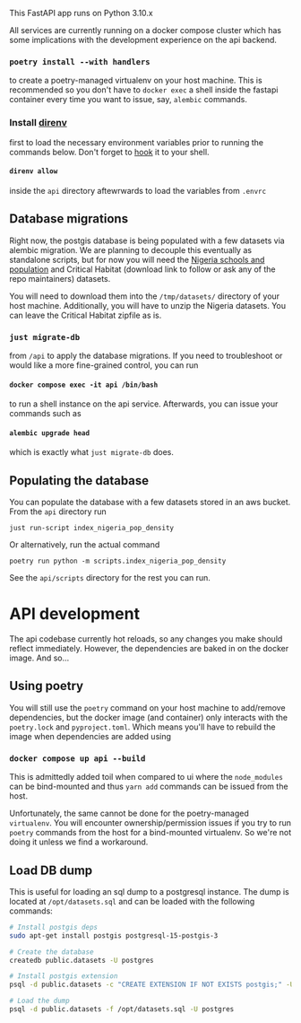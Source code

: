 This FastAPI app runs on Python 3.10.x

All services are currently running on a docker compose cluster which has some implications with the development experience on the api backend.

###  `poetry install --with handlers`

to create a poetry-managed virtualenv on your host machine. This is recommended so you don't have to `docker exec` a shell inside the fastapi container every time you want to issue, say, `alembic` commands.

### Install [direnv](https://direnv.net/docs/installation.html)

first to load the necessary environment variables prior to running the commands below. Don't forget to [hook](https://direnv.net/docs/hook.html) it to your shell.

#### `direnv allow`
inside the `api` directory aftewrwards to load the variables from `.envrc`

## Database migrations

Right now, the postgis database is being populated with a few datasets via alembic migration. We are planning to decouple this eventually as standalone scripts, but for now you will need the [Nigeria schools and population](https://github.com/avsolatorio/worldex/files/12481827/nigeria-schools-and-population-density.zip) and Critical Habitat (download link to follow or ask any of the repo maintainers) datasets.

You will need to download them into the `/tmp/datasets/` directory of your host machine. Additionally, you will have to unzip the Nigeria datasets. You can leave the Critical Habitat zipfile as is.

### `just migrate-db`
from `/api` to apply the database migrations. If you need to troubleshoot or would like a more fine-grained control, you can run

#### `docker compose exec -it api /bin/bash`
to run a shell instance on the api service. Afterwards, you can issue your commands such as

#### `alembic upgrade head`
which is exactly what `just migrate-db` does.

## Populating the database

You can populate the database with a few datasets stored in an aws bucket. From the `api` directory run

```
just run-script index_nigeria_pop_density
```

Or alternatively, run the actual command

```
poetry run python -m scripts.index_nigeria_pop_density
```

See the `api/scripts` directory for the rest you can run.

# API development

The api codebase currently hot reloads, so any changes you make should reflect immediately. However, the dependencies are baked in on the docker image. And so...

## Using poetry

You will still use the `poetry` command on your host machine to add/remove dependencies, but the docker image (and container) only interacts with the `poetry.lock` and `pyproject.toml`. Which means you'll have to rebuild the image when dependencies are added using

### `docker compose up api --build`

This is admittedly added toil when compared to ui where the `node_modules` can be bind-mounted and thus `yarn add` commands can be issued from the host.

Unfortunately, the same cannot be done for the poetry-managed `virtualenv`. You will encounter ownership/permission issues if you try to run `poetry` commands from the host for a bind-mounted virtualenv. So we're not doing it unless we find a workaround.


## Load DB dump

This is useful for loading an sql dump to a postgresql instance. The dump is located at `/opt/datasets.sql` and can be loaded with the following commands:

```bash
# Install postgis deps
sudo apt-get install postgis postgresql-15-postgis-3

# Create the database
createdb public.datasets -U postgres

# Install postgis extension
psql -d public.datasets -c "CREATE EXTENSION IF NOT EXISTS postgis;" -U postgres

# Load the dump
psql -d public.datasets -f /opt/datasets.sql -U postgres
```
